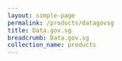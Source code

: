 ```yaml
---
layout: simple-page
permalink: /products/datagovsg
title: Data.gov.sg
breadcrumb: Data.gov.sg
collection_name: products
---
```


